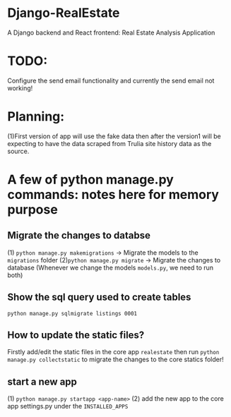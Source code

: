 # Django-RealEstate
A Django backend and React frontend: Real Estate Analysis Application

# TODO:

Configure the send email functionality and currently the send email not working!

# Planning:
(1)First version of app will use the fake data then after the version1 will be expecting to have the data scraped from Trulia site history data as the source.


# A few of python manage.py commands: notes here for memory purpose

## Migrate the changes to databse
(1) `python manage.py makemigrations` -> Migrate the models to the `migrations` folder
(2)`python manage.py migrate` -> Migrate the changes to database
 (Whenever we change the models `models.py`, we need to run both)
 
## Show the sql query used to create tables
 `python manage.py sqlmigrate listings 0001`
 
## How to update the static files?

Firstly add/edit the static files in the core app `realestate` then run  `python manage.py collectstatic` to migrate the changes to the core statics folder!

## start a new app
(1) `python manage.py startapp <app-name>`
(2) add the new app to the core app settings.py under the `INSTALLED_APPS`

